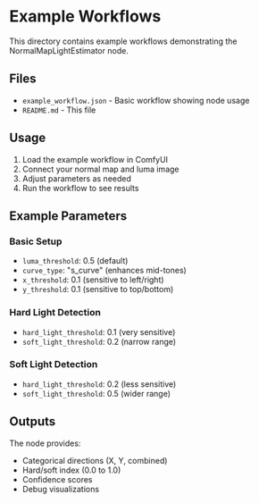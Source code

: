 # Example Workflows

This directory contains example workflows demonstrating the NormalMapLightEstimator node.

## Files

- `example_workflow.json` - Basic workflow showing node usage
- `README.md` - This file

## Usage

1. Load the example workflow in ComfyUI
2. Connect your normal map and luma image
3. Adjust parameters as needed
4. Run the workflow to see results

## Example Parameters

### Basic Setup
- `luma_threshold`: 0.5 (default)
- `curve_type`: "s_curve" (enhances mid-tones)
- `x_threshold`: 0.1 (sensitive to left/right)
- `y_threshold`: 0.1 (sensitive to top/bottom)

### Hard Light Detection
- `hard_light_threshold`: 0.1 (very sensitive)
- `soft_light_threshold`: 0.2 (narrow range)

### Soft Light Detection  
- `hard_light_threshold`: 0.2 (less sensitive)
- `soft_light_threshold`: 0.5 (wider range)

## Outputs

The node provides:
- Categorical directions (X, Y, combined)
- Hard/soft index (0.0 to 1.0)
- Confidence scores
- Debug visualizations
